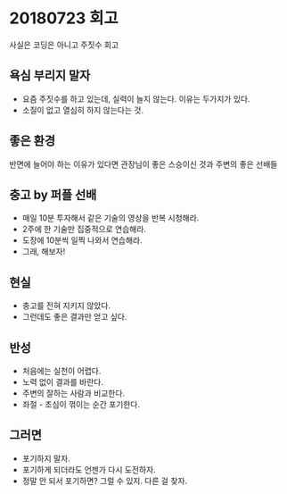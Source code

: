 # 20180723 회고

사실은 코딩은 아니고 주짓수 회고

## 욕심 부리지 말자

- 요즘 주짓수를 하고 있는데, 실력이 늘지 않는다. 이유는 두가지가 있다.
- 소질이 없고 열심히 하지 않는다는 것.

## 좋은 환경

반면에 늘어야 하는 이유가 있다면 관장님이 좋은 스승이신 것과 주변의 좋은 선배들

## 충고 by 퍼플 선배

- 매일 10분 투자해서 같은 기술의 영상을 반복 시청해라.
- 2주에 한 기술만 집중적으로 연습해라.
- 도장에 10분씩 일찍 나와서 연습해라.
- 그래, 해보자!

## 현실

- 충고를 전혀 지키지 않았다.
- 그런데도 좋은 결과만 얻고 싶다.

## 반성

- 처음에는 실천이 어렵다.
- 노력 없이 결과를 바란다.
- 주변의 잘하는 사람과 비교한다.
- 좌절 - 초심이 꺾이는 순간 포기한다.

## 그러면

- 포기하지 말자.
- 포기하게 되더라도 언젠가 다시 도전하자.
- 정말 안 되서 포기하면? 그럴 수 있지. 다른 걸 찾자.